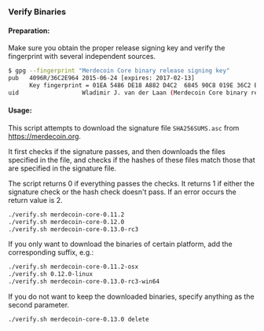 ### Verify Binaries

#### Preparation:

Make sure you obtain the proper release signing key and verify the fingerprint with several independent sources.

```sh
$ gpg --fingerprint "Merdecoin Core binary release signing key"
pub   4096R/36C2E964 2015-06-24 [expires: 2017-02-13]
      Key fingerprint = 01EA 5486 DE18 A882 D4C2  6845 90C8 019E 36C2 E964
uid                  Wladimir J. van der Laan (Merdecoin Core binary release signing key) <laanwj@gmail.com>
```

#### Usage:

This script attempts to download the signature file `SHA256SUMS.asc` from https://merdecoin.org.

It first checks if the signature passes, and then downloads the files specified in the file, and checks if the hashes of these files match those that are specified in the signature file.

The script returns 0 if everything passes the checks. It returns 1 if either the signature check or the hash check doesn't pass. If an error occurs the return value is 2.


```sh
./verify.sh merdecoin-core-0.11.2
./verify.sh merdecoin-core-0.12.0
./verify.sh merdecoin-core-0.13.0-rc3
```

If you only want to download the binaries of certain platform, add the corresponding suffix, e.g.:

```sh
./verify.sh merdecoin-core-0.11.2-osx
./verify.sh 0.12.0-linux
./verify.sh merdecoin-core-0.13.0-rc3-win64
```

If you do not want to keep the downloaded binaries, specify anything as the second parameter.

```sh
./verify.sh merdecoin-core-0.13.0 delete
```
